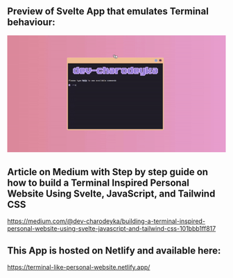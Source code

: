 ## Preview of Svelte App that emulates Terminal behaviour:
![](final-result-terminal-emulation.gif)

## Article on Medium with Step by step guide on how to build a Terminal Inspired Personal Website Using Svelte, JavaScript, and Tailwind CSS
https://medium.com/@dev-charodeyka/building-a-terminal-inspired-personal-website-using-svelte-javascript-and-tailwind-css-101bbb1ff817

## This App is hosted on Netlify and available here:
https://terminal-like-personal-website.netlify.app/
